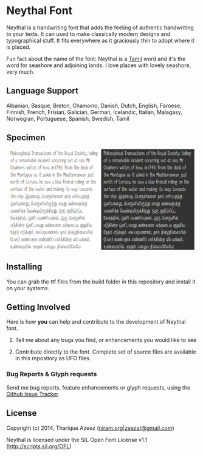 # Neythal Font

Neythal is a handwriting font that adds the feeling of authentic handwriting to your texts. It can used to make classically modern designs and typographical stuff. It fits everywhere as it graciously thin to adopt where it is placed. 

Fun fact about the name of the font: Neythal is a [Tamil](http://en.wikipedia.org/wiki/Tamil_language) word and it's the word for seashore and adjoining lands. I love places with lovely seashore, very much.

## Language Support

Albanian, Basque, Breton, Chamorro, Danish, Dutch, English, Faroese, Finnish, French, Frisian, Galician, German, Icelandic, Italian, Malagasy, Norwegian, Portuguese, Spanish, Swedish, Tamil

## Specimen

![Neythal Regular & Bold](samples/test-page-screenshot.png)

## Installing 

You can grab the ttf files from the build folder in this repository and install it on your systems.

## Getting Involved

Here is how **you** can help and contribute to the development of Neythal font.

1. Tell me about any bugs you find, or enhancements you would like to see

2. Contribute directly to the font. Complete set of source files are available in this repository as UFO files.

### Bug Reports & Glyph requests

Send me bug reports, feature enhancements or glyph requests, using the [Github Issue Tracker](https://github.com/enathu/neythal-font/issues/).

## License

Copyright (c) 2014, Tharique Azeez ([niram.org](http://niram.org)|[zeezat@gmail.com](zeezat@gmail.com))

Neythal is licensed under the SIL Open Font License v1.1 (<http://scripts.sil.org/OFL>)
